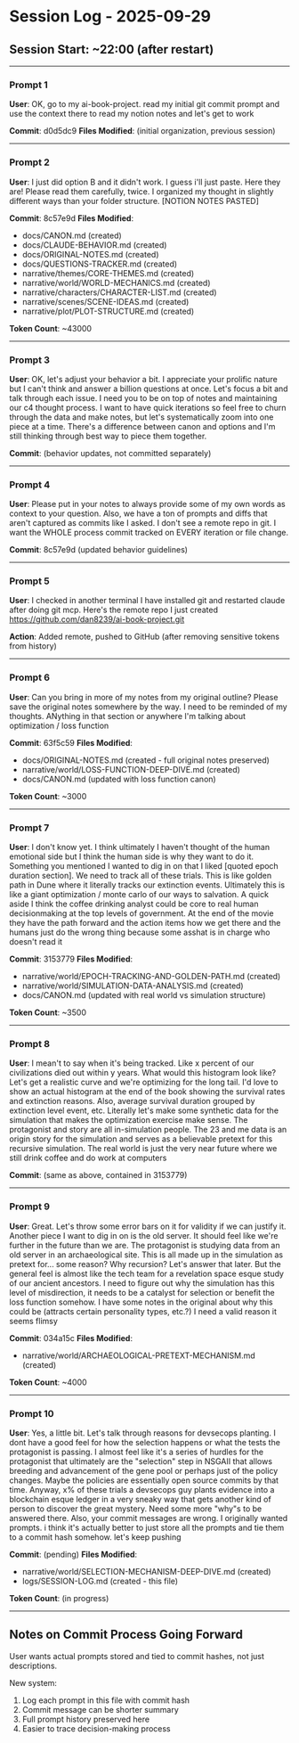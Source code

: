 # Session Log - 2025-09-29

## Session Start: ~22:00 (after restart)

---

### Prompt 1
**User**: OK, go to my ai-book-project. read my initial git commit prompt and use the context there to read my notion notes and let's get to work

**Commit**: d0d5dc9
**Files Modified**: (initial organization, previous session)

---

### Prompt 2
**User**: I just did option B and it didn't work. I guess i'll just paste. Here they are! Please read them carefully, twice. I organized my thought in slightly different ways than your folder structure. [NOTION NOTES PASTED]

**Commit**: 8c57e9d
**Files Modified**:
- docs/CANON.md (created)
- docs/CLAUDE-BEHAVIOR.md (created)
- docs/ORIGINAL-NOTES.md (created)
- docs/QUESTIONS-TRACKER.md (created)
- narrative/themes/CORE-THEMES.md (created)
- narrative/world/WORLD-MECHANICS.md (created)
- narrative/characters/CHARACTER-LIST.md (created)
- narrative/scenes/SCENE-IDEAS.md (created)
- narrative/plot/PLOT-STRUCTURE.md (created)

**Token Count**: ~43000

---

### Prompt 3
**User**: OK, let's adjust your behavior a bit. I appreciate your prolific nature but I can't think and answer a billion questions at once. Let's focus a bit and talk through each issue. I need you to be on top of notes and maintaining our c4 thought process. I want to have quick iterations so feel free to churn through the data and make notes, but let's systematically zoom into one piece at a time. There's a difference between canon and options and I'm still thinking through best way to piece them together.

**Commit**: (behavior updates, not committed separately)

---

### Prompt 4
**User**: Please put in your notes to always provide some of my own words as context to your question. Also, we have a ton of prompts and diffs that aren't captured as commits like I asked. I don't see a remote repo in git. I want the WHOLE process commit tracked on EVERY iteration or file change.

**Commit**: 8c57e9d (updated behavior guidelines)

---

### Prompt 5
**User**: I checked in another terminal I have installed git and restarted claude after doing git mcp. Here's the remote repo I just created https://github.com/dan8239/ai-book-project.git

**Action**: Added remote, pushed to GitHub (after removing sensitive tokens from history)

---

### Prompt 6
**User**: Can you bring in more of my notes from my original outline? Please save the original notes somewhere by the way. I need to be reminded of my thoughts. ANything in that section or anywhere I'm talking about optimization / loss function

**Commit**: 63f5c59
**Files Modified**:
- docs/ORIGINAL-NOTES.md (created - full original notes preserved)
- narrative/world/LOSS-FUNCTION-DEEP-DIVE.md (created)
- docs/CANON.md (updated with loss function canon)

**Token Count**: ~3000

---

### Prompt 7
**User**: I don't know yet. I think ultimately I haven't thought of the human emotional side but I think the human side is why they want to do it. Something you mentioned I wanted to dig in on that I liked [quoted epoch duration section]. We need to track all of these trials. This is like golden path in Dune where it literally tracks our extinction events. Ultimately this is like a giant optimization / monte carlo of our ways to salvation. A quick aside I think the coffee drinking analyst could be core to real human decisionmaking at the top levels of government. At the end of the movie they have the path forward and the action items how we get there and the humans just do the wrong thing because some asshat is in charge who doesn't read it

**Commit**: 3153779
**Files Modified**:
- narrative/world/EPOCH-TRACKING-AND-GOLDEN-PATH.md (created)
- narrative/world/SIMULATION-DATA-ANALYSIS.md (created)
- docs/CANON.md (updated with real world vs simulation structure)

**Token Count**: ~3500

---

### Prompt 8
**User**: I mean't to say when it's being tracked. Like x percent of our civilizations died out within y years. What would this histogram look like? Let's get a realistic curve and we're optimizing for the long tail. I'd love to show an actual histogram at the end of the book showing the survival rates and extinction reasons. Also, average survival duration grouped by extinction level event, etc. Literally let's make some synthetic data for the simulation that makes the optimization exercise make sense. The protagonist and story are all in-simulation people. The 23 and me data is an origin story for the simulation and serves as a believable pretext for this recursive simulation. The real world is just the very near future where we still drink coffee and do work at computers

**Commit**: (same as above, contained in 3153779)

---

### Prompt 9
**User**: Great. Let's throw some error bars on it for validity if we can justify it. Another piece I want to dig in on is the old server. It should feel like we're further in the future than we are. The protagonist is studying data from an old server in an archaeological site. This is all made up in the simulation as pretext for... some reason? Why recursion? Let's answer that later. But the general feel is almost like the tech team for a revelation space esque study of our ancient ancestors. I need to figure out why the simulation has this level of misdirection, it needs to be a catalyst for selection or benefit the loss function somehow. I have some notes in the original about why this could be (attracts certain personality types, etc.?) I need a valid reason it seems flimsy

**Commit**: 034a15c
**Files Modified**:
- narrative/world/ARCHAEOLOGICAL-PRETEXT-MECHANISM.md (created)

**Token Count**: ~4000

---

### Prompt 10
**User**: Yes, a little bit. Let's talk through reasons for devsecops planting. I dont have a good feel for how the selection happens or what the tests the protagonist is passing. I almost feel like it's a series of hurdles for the protagonist that ultimately are the "selection" step in NSGAII that allows breeding and advancement of the gene pool or perhaps just of the policy changes. Maybe the policies are essentially open source commits by that time. Anyway, x% of these trials a devsecops guy plants evidence into a blockchain esque ledger in a very sneaky way that gets another kind of person to discover the great mystery. Need some more "why"s to be answered there. Also, your commit messages are wrong. I originally wanted prompts. i think it's actually better to just store all the prompts and tie them to a commit hash somehow. let's keep pushing

**Commit**: (pending)
**Files Modified**:
- narrative/world/SELECTION-MECHANISM-DEEP-DIVE.md (created)
- logs/SESSION-LOG.md (created - this file)

**Token Count**: (in progress)

---

## Notes on Commit Process Going Forward

User wants actual prompts stored and tied to commit hashes, not just descriptions.

New system:
1. Log each prompt in this file with commit hash
2. Commit message can be shorter summary
3. Full prompt history preserved here
4. Easier to trace decision-making process